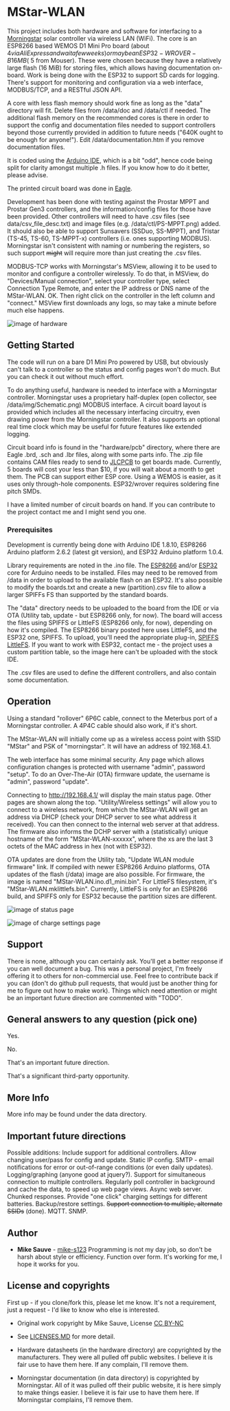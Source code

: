 # MStar-WLAN

This project includes both hardware and software for interfacing to a [Morningstar](https://www.morningstarcorp.com/) solar controller via wireless LAN (WiFi). The core is an ESP8266 based WEMOS D1 Mini Pro board (about $4 via AliExpress and wait a few weeks) or maybe an ESP32-WROVER-B 16MB (~$5 from Mouser). These were chosen because they have a relatively large flash (16 MiB) for storing files, which allows having documentation on-board. Work is being done with the ESP32 to support SD cards for logging. There's support for monitoring and configuration via a web interface, MODBUS/TCP, and a RESTful JSON API.

A core with less flash memory should work fine as long as the "data" directory will fit. Delete files from /data/doc and /data/ctl if needed. The additional flash memory on the recommended cores is there in order to support the config and documentation files needed to support controllers beyond those currently provided in addition to future needs ("640K ought to be enough for anyone!"). Edit /data/documentation.htm if you remove documentation files.

It is coded using the [Arduino IDE](https://www.arduino.cc/en/Main/Software), which is a bit "odd", hence code being split for clarity amongst multiple .h files. If you know how to do it better, please advise. 

The printed circuit board was done in [Eagle](https://www.autodesk.com/products/eagle/overview).

Development has been done with testing against the Prostar MPPT and Prostar Gen3 controllers, and the information/config files for those have been provided. Other controllers will need to have .csv files (see data/csv_file_desc.txt) and image files (e.g. /data/ctl/PS-MPPT.png) added. It should also be able to support Sunsavers (SSDuo, SS-MPPT), and Tristar (TS-45, TS-60, TS-MPPT-x) controllers (i.e. ones supporting MODBUS). Morningstar isn't consistent with naming or numbering the registers, so such support <s>might</s> will require more than just creating the .csv files.

MODBUS-TCP works with Morningstar's MSView, allowing it to be used to monitor and configure a controller wirelessly. To do that, in MSView, do "Devices/Manual connection", select your controller type, select Connection Type Remote, and enter the IP address or DNS name of the MStar-WLAN. OK. Then right click on the controller in the left column and "connect." MSView first downloads any logs, so may take a minute before much else happens.

![image of hardware](https://raw.githubusercontent.com/mike-s123/MStar-WLAN/master/pics/board.png)

## Getting Started

The code will run on a bare D1 Mini Pro powered by USB, but obviously can't talk to a controller so the status and config pages won't do much. But you can check it out without much effort.

To do anything useful, hardware is needed to interface with a Morningstar controller. Morningstar uses a proprietary half-duplex (open collector, see /data/img/Schematic.png) MODBUS interface. A circuit board layout is provided which includes all the necessary interfacing circuitry, even drawing power from the Morningstar controller. It also supports an optional real time clock which may be useful for future features like extended logging.

Circuit board info is found in the "hardware/pcb" directory, where there are Eagle .brd, .sch and .lbr files, along with some parts info. The .zip file contains CAM files ready to send to [JLCPCB](https://jlcpcb.com/quote#/) to get boards made. Currently, 5 boards will cost your less than $10, if you will wait about a month to get them. The PCB can support either ESP core. Using a WEMOS is easier, as it uses only through-hole components. ESP32/wrover requires soldering fine pitch SMDs.

I have a limited number of circuit boards on hand. If you can contribute to the project contact me and I might send you one.

### Prerequisites

Development is currently being done with Arduino IDE 1.8.10, ESP8266 Arduino platform 2.6.2 (latest git version), and ESP32 Arduino platform 1.0.4.

Library requirements are noted in the .ino file. The [ESP8266](https://github.com/esp8266/Arduino) and/or [ESP32](https://github.com/espressif/arduino-esp32) core for Arduino needs to be installed. Files may need to be removed from /data in order to upload to the available flash on an ESP32. It's also possible to modify the boards.txt and create a new (partition).csv file to allow a larger SPIFFs FS than supported by the standard boards.

The "data" directory needs to be uploaded to the board from the IDE or via OTA (Utility tab, update - but ESP8266 only, for now). The board will access the files using SPIFFS or LittleFS (ESP8266 only, for now), depending on how it's compiled. The ESP8266 binary posted here uses LittleFS, and the ESP32 one, SPIFFS. To upload, you'll need the appropriate plug-in, [SPIFFS](https://github.com/esp8266/arduino-esp8266fs-plugin) [LittleFS](https://github.com/earlephilhower/arduino-esp8266littlefs-plugin). If you want to work with ESP32, contact me - the project uses a custom partition table, so the image here can't be uploaded with the stock IDE.

The .csv files are used to define the different controllers, and also contain some documentation.

## Operation

Using a standard "rollover" 6P6C cable, connect to the Meterbus port of a Morningstar controller. A 4P4C cable should also work, if it's short.

The MStar-WLAN will initially come up as a wireless access point with SSID "MStar" and PSK of "morningstar". It will have an address of 192.168.4.1. 

The web interface has some minimal security. Any page which allows configuration changes is protected with username "admin", password "setup". To do an Over-The-Air (OTA) firmware update, the username is "admin", password "update".

Connecting to http://192.168.4.1/ will display the main status page. Other pages are shown along the top. "Utility/Wireless settings" will allow you to connect to a wireless network, from which the MStar-WLAN will get an address via DHCP (check your DHCP server to see what address it received). You can then connect to the internal web server at that address. The firmware also informs the DCHP server with a (statistically) unique hostname of the form "MStar-WLAN-xxxxxx", where the xs are the last 3 octets of the MAC address in hex (not with ESP32).

OTA updates are done from the Utility tab, "Update WLAN module firmware" link. If compiled with newer ESP8266 Arduino platforms, OTA updates of the flash (/data) image are also possible. For firmware, the image is named "MStar-WLAN.ino.d1_mini.bin". For LittleFS filesystem, it's "MStar-WLAN.mklittlefs.bin". Currently, LittleFS is only for an ESP8266 build, and SPIFFS only for ESP32 because the partition sizes are different.

![image of status page](https://raw.githubusercontent.com/mike-s123/MStar-WLAN/master/pics/status.png)

![image of charge settings page](https://raw.githubusercontent.com/mike-s123/MStar-WLAN/master/pics/charge_settings.png)

## Support

There is none, although you can certainly ask. You'll get a better response if you can well document a bug. This was a personal project, I'm freely offering it to others for non-commercial use. Feel free to contribute back if you can (don't do github pull requests, that would just be another thing for me to figure out how to make work). Things which need attention or might be an important future direction are commented with "TODO".

## General answers to any question (pick one)

Yes.

No.

That's an important future direction.

That's a significant third-party opportunity.

## More Info

More info may be found under the data directory.

## Important future directions

Possible additions: Include support for additional controllers. Allow changing user/pass for config and update. Static IP config. SMTP - email notifications for error or out-of-range conditions (or even daily updates). Logging/graphing (anyone good at jquery?). Support for simultaneous connection to multiple controllers. Regularly poll controller in background and cache the data, to speed up web page views. Async web server. Chunked responses. Provide "one click" charging settings for different batteries. Backup/restore settings. <s>Support connection to multiple, alternate SSIDs</s> (done). MQTT. SNMP.
 
## Author

* **Mike Sauve** - [mike-s123](https://github.com/mike-s123/)
Programming is not my day job, so don't be harsh about style or efficiency. Function over form. It's working for me, I hope it works for you.

## License and copyrights

First up - if you clone/fork this, please let me know. It's not a requirement, just a request - I'd like to know who else is interested.

* Original work copyright by Mike Sauve, License [CC BY-NC](https://creativecommons.org/licenses/by-nc/4.0/legalcode)

* See [LICENSES.MD](https://github.com/mike-s123/MStar-WLAN/blob/master/LICENSE.md) for more detail.

* Hardware datasheets (in the hardware directory) are copyrighted by the manufacturers. They were all pulled off public websites. I believe it is fair use to have them here. If any complain, I'll remove them.

* Morningstar documentation (in data directory) is copyrighted by Morningstar. All of it was pulled off their public website, it is here simply to make things easier. I believe it is fair use to have them here. If Morningstar complains, I'll remove them.